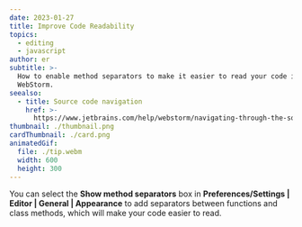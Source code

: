 ```yaml
---
date: 2023-01-27
title: Improve Code Readability
topics:
  - editing
  - javascript
author: er
subtitle: >-
  How to enable method separators to make it easier to read your code in
  WebStorm.
seealso:
  - title: Source code navigation
    href: >-
      https://www.jetbrains.com/help/webstorm/navigating-through-the-source-code.html#
thumbnail: ./thumbnail.png
cardThumbnail: ./card.png
animatedGif:
  file: ./tip.webm
  width: 600
  height: 300
---
```


You can select the **Show method separators** box in **Preferences/Settings | Editor | General | Appearance** to add separators between functions and class methods, which will make your code easier to read.
